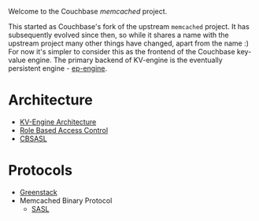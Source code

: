 Welcome to the Couchbase _memcached_ project.

This started as Couchbase's fork of the upstream `memcached` project.
It has subsequently evolved since then, so while it shares a name with
the upstream project many other things have changed, apart from the
name :) For now it's simpler to consider this as the frontend of the
Couchbase key-value engine.  The primary backend of KV-engine is the
eventually persistent engine -
[ep-engine](https://github.com/couchbase/ep-engine).

# Architecture

* [KV-Engine Architecture](docs/Architecture.md)
* [Role Based Access Control](daemon/RBAC.md)
* [CBSASL](cbsasl/CBSASL.md)

# Protocols

* [Greenstack](protocol/Greenstack/README.md)
* Memcached Binary Protocol
    * [SASL](docs/sasl.md)
